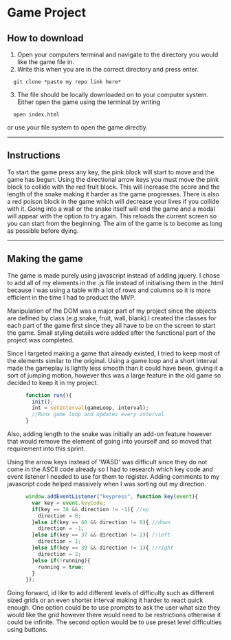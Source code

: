 # Game Project

## How to download
1. Open your computers terminal and navigate to the directory you would like the game file in.
2. Write this when you are in the correct directory and press enter.
```
  git clone *paste my repo link here*
```
3. The file should be locally downloaded on to your computer system. Either open the game using the terminal by writing
```
  open index.html
```
or use your file system to open the game directly.

---

## Instructions
To start the game press any key, the pink block will start to move and the game has begun. Using the directional arrow keys you must move the pink block to collide with the red fruit block. This will increase the score and the length of the snake making it harder as the game progresses. There is also a red poison block in the game which will decrease your lives if you collide with it. Going into a wall or the snake itself will end the game and a modal will appear with the option to try again. This reloads the current screen so you can start from the beginning. The aim of the game is to become as long as possible before dying.

---

## Making the game
The game is made purely using javascript instead of adding jquery. I chose to add all of my elements in the .js file instead of initialising them in the .html because I was using a table with a lot of rows and columns so it is more efficient in the time I had to product the MVP.

Manipulation of the DOM was a major part of my project since the objects are defined by class (e.g.snake, fruit, wall, blank).I created the classes for each part of the game first since they all have to be on the screen to start the game. Small styling details were added after the functional part of the project was completed.

Since I targeted making a game that already existed, I tried to keep most of the elements similar to the original. Using a game loop and a short interval made the gameplay is lightly less smooth than it could have been, giving it a sort of jumping motion, however this was a large feature in the old game so decided to keep it in my project.

```javascript
      function run(){
        init();
        int = setInterval(gameLoop, interval);
        //Runs game loop and updates every interval
      }
```

Also, adding length to the snake was initially an add-on feature however that would remove the element of going into yourself and so moved that requirement into this sprint.

Using the arrow keys instead of 'WASD' was difficult since they do not come in the ASCII code already so I had to research which key code and event listener I needed to use for them to register. Adding comments to my javascript code helped massively when I was sorting out my direction.

```javascript
      window.addEventListener("keypress", function key(event){
        var key = event.keyCode;
        if(key == 38 && direction != -1){ //up
          direction = 0;
        }else if(key == 40 && direction != 0){ //down
          direction = -1;
        }else if(key == 37 && direction != 2){ //left
          direction = 1;
        }else if(key == 39 && direction != 1){ //right
          direction = 2;
        }else if(!running){
          running = true;
        }
      });
```

Going forward, id like to add different levels of difficulty such as different sized grids or an even shorter interval making it harder to react quick enough. One option could be to use prompts to ask the user what size they would like the grid however there would need to be restrictions otherwise it could be infinite. The second option would be to use preset level difficulties using buttons.

